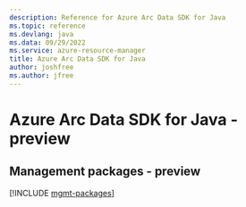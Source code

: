 ```yaml
---
description: Reference for Azure Arc Data SDK for Java
ms.topic: reference
ms.devlang: java
ms.data: 09/29/2022
ms.service: azure-resource-manager
title: Azure Arc Data SDK for Java
author: joshfree
ms.author: jfree
---
```

# Azure Arc Data SDK for Java - preview

## Management packages - preview
[!INCLUDE [mgmt-packages](arc-data-mgmt-index.md)]